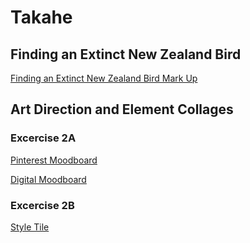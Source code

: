 # Takahe

## Finding an Extinct New Zealand Bird

[Finding an Extinct New Zealand Bird Mark Up](https://evamariagarcia.github.io/takahe/index.html)
 
## Art Direction and Element Collages

### Excercise 2A

[Pinterest Moodboard](https://www.pinterest.co.uk/evagarcia98/narrative-website/)

[Digital Moodboard](https://niice.co/m/47cee76d9f1b4414fc142cbf6c6c6ee0)

### Excercise 2B

[Style Tile](https://github.com/EvaMariaGarcia/takahe/blob/gh-pages/images/birdstyletile.png)





